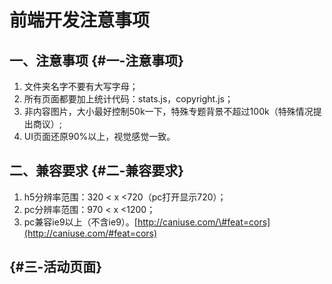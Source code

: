 # 前端开发注意事项

## 一、注意事项 {#一-注意事项}

1. 文件夹名字不要有大写字母；
2. 所有页面都要加上统计代码：stats.js，copyright.js；
3. 非内容图片，大小最好控制50k一下，特殊专题背景不超过100k（特殊情况提出商议）;
4. UI页面还原90%以上，视觉感觉一致。

## 二、兼容要求 {#二-兼容要求}

1. h5分辨率范围：320 &lt; x &lt;720（pc打开显示720）；
2. pc分辨率范围：970 &lt; x &lt;1200；
3. pc兼容ie9以上（不含ie9）。[http://caniuse.com/\#feat=cors](http://caniuse.com/#feat=cors)

##  {#三-活动页面}



